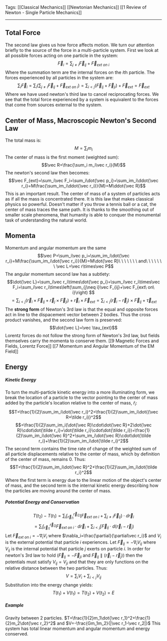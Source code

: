 Tags: [[Classical Mechanics]] [[Newtonian Mechanics]] [[1 Review of Newton - Single Particle Mechanics]]
___
## Total Force
The second law gives us how force affects motion. We turn our attention briefly to the source of the force in a multi-particle system. First we look at all possible forces acting on one particle in the system:
$$\vec F_i=\sum_{j\neq i}\vec F_{ij}+\vec F_{ext\ on\ i}$$
Where the summation term are the internal forces on the $i$th particle. The forces experienced by all particles in the system are: 
$$\sum_i\vec F_i=\sum_i\left(\sum_{j\neq i}\vec F_{ij}+\vec F_{ext\ on\ i}\right)=\sum_{i<j}(\vec F_{ij}+\vec F_{ji})+\vec F_{ext}=\vec F_{ext}$$
Where we have used newton's third law to cancel reciprocating forces. We see that the total force experienced by a system is equivalent to the forces that come from sources external to the system. 
## Center of Mass, Macroscopic Newton's Second Law
The total mass is:
$$M=\sum_i m_i$$
The center of mass is the first moment (weighted sum): 
$$\vec R=\frac{\sum_i m_i\vec r_i}{M}$$
The newton's second law then becomes: 
$$\vec F_{ext}=\sum_i\vec F_i=\sum_i\dot{\vec p_i}=\sum_im_i\ddot{\vec r_i}=M\frac{\sum_im_i\ddot{\vec r_i}}{M}=M\ddot{\vec R}$$
This is an important result. The center of mass of a system of particles acts as if all the mass is concentrated there. It is this law that makes classical physics so powerful. Doesn't matter if you throw a tennis ball or a cat, the center of mass traces the same path. It is thanks to the smoothing out of smaller scale phenomena, that humanity is able to conquer the monumental task of understanding the natural world. 
## Momenta
Momentum and angular momentum are the same
$$\vec P=\sum_i\vec p_i=\sum_im_i\dot{\vec r_i}=M\frac{\sum_im_i\dot{\vec r_i}}{M}=M\dot{\vec R}\ \ \ \ \ \ \ and\ \ \ \ \ \ \ \vec L=\vec r\times\vec P$$
The angular momentum second law has a subtlety:
$$\dot{\vec L}=\sum_i\vec r_i\times\dot{\vec p_i}=\sum_i\vec r_i\times\vec F_i=\sum_i\vec r_i\times\left(\sum_{j\neq i}\vec F_{ij}+\vec F_{ext\ on\ i}\right)
$$
$$=\sum_{i<j}(\vec r_i\times\vec F_{ij}+\vec r_j\times\vec F_{ji})+\vec r_i\times\vec F_{ext}=\sum_{i<j}(\vec r_i-\vec r_j)\times\vec F_{ij}+\vec\tau_{ext}$$
The **strong form** of Newton's 3rd law is that the equal and opposite forces act in line to the dispacement vector between 2 bodies. Thus the cross product vanishes, and the second law form is preserved: 
$$\dot{\vec L}=\vec \tau_{ext}$$
Lorentz forces do not follow the strong form of Newton's 3rd law, but fields themselves carry the momenta to conserve them. [[9 Magnetic Forces and Fields, Lorentz Force]] [[7 Momentum and Angular Momentum of the EM Field]]
## Energy
##### Kinetic Energy
To turn the multi-particle kinetic energy into a more illuminating form, we break the location of a particle to the vector pointing to the center of mass added by the particle's location relative to the center of mass, $\tilde r_i$:
$$T=\frac{1}{2}\sum_im_i\dot{\vec r_i}^2=\frac{1}{2}\sum_im_i\dot{(\vec R+\tilde r_i)}^2$$
$$=\frac{1}{2}\sum_im_i(\dot{\vec R}\cdot\dot{\vec R}+2\dot{\vec R}\cdot\dot{\tilde r_i}+\dot{\tilde r_i}\cdot\dot{\tilde r_i})=\frac{1}{2}\sum_im_i\dot{\vec R}^2+\sum_im_i\dot{\vec R}\cdot\dot{\tilde r_i}+\frac{1}{2}\sum_im_i\dot{\tilde r_i}^2$$
The second term contains the time rate of change of the weighted sum of all particle displacements relative to the center of mass, which by definition of the center of mass, remains 0. Thus: 
$$T=\frac{1}{2}\sum_im_i\dot{\vec R}^2+\frac{1}{2}\sum_im_i\dot{\tilde r_i}^2$$
Where the first term is energy due to the linear motion of the object's center of mass, and the second term is the internal kinetic energy describing how the particles are moving around the center of mass. 
##### Potential Energy and Conservation
$$T(t_2)-T(t_1)=\sum_i\int_{\vec r_{i1}}^{\vec r_{i2}}\left(\vec F_{ext\ on\ i}+\sum_{j\neq i}\vec F_{ij}\right)\cdot d\vec r_i$$
$$=\sum_i\int_{\vec r_{i1}}^{\vec r_{i2}}\vec F_{ext\ on\ i}\cdot d\vec r_i+\sum_{i<j}\int\vec F_{ij}\cdot d(\vec r_i-\vec r_j)$$
Let $\vec F_{ext\ on\ i}=-\nabla_i V_i$ where $\nabla_i=\frac{\partial}{\partial\vec r_i}$ and $V_i$ is the external potential that particle $i$ experiences. Let $\vec F_{ij}=-\nabla_i V_{ij}$ where $V_{ij}$ is the internal potential that particle $j$ exerts on particle $i$. In order for newton's 3rd law to hold ($\vec F_{ij}=-\vec F_{ji}$ and $\vec F_{ij}\parallel (\vec r_i-\vec r_j)$) then the potentials must satisfy $V_{ij}=V_{ji}$ and that they are only functions on the relative distance between the two particles. Thus: 
$$V=\sum_iV_i+\sum_{i<j}V_{ij}$$
Substitution into the energy change yields:
$$T(t_1)+V(t_1)=T(t_2)+V(t_2)=E$$
##### Example
Gravity between 2 particles. $T=\frac{1}{2}m_1\dot{\vec r_1}^2+\frac{1}{2}m_2\dot{\vec r_2}^2$ and $V=-\frac{Gm_1m_2}{|\vec r_1-\vec r_2|}$
This system has total linear momentum and angular momentum and energy conserved. 